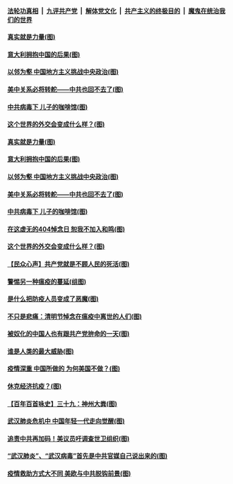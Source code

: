####  [法轮功真相](../../../../basic/blob/master/README.md?t=04051131) &nbsp;|&nbsp; [九评共产党](../../../../9ping.md/blob/master/README.md?t=04051131) &nbsp;|&nbsp; [解体党文化](../../../../jtdwh.md/blob/master/README.md?t=04051131)  &nbsp;|&nbsp; [共产主义的终极目的](../../../../gczydzjmd.md/blob/master/README.md?t=04051131) &nbsp;|&nbsp; [魔鬼在统治我们的世界](../../../../mgztzwmdsj.md/blob/master/README.md?t=04051131) 

#### [真实就是力量(图)](../pages/p4/928557.md?t=04051131) 

#### [意大利拥抱中国的后果(图)](../pages/p4/928678.md?t=04051131) 

#### [以邻为壑 中国地方主义挑战中央政治(图)](../pages/p4/928677.md?t=04051131) 

#### [美中关系必将转舵——中共也回不去了(图)](../pages/p4/928618.md?t=04051131) 

#### [中共病毒下 儿子的咖啡馆(图)](../pages/p4/928597.md?t=04051131) 

#### [这个世界的外交会变成什么样？(图)](../pages/p4/928609.md?t=04051131) 

#### [真实就是力量(图)](../pages/p4/928557.md?t=04051131) 

#### [意大利拥抱中国的后果(图)](../pages/p4/928678.md?t=04051131) 

#### [以邻为壑 中国地方主义挑战中央政治(图)](../pages/p4/928677.md?t=04051131) 

#### [美中关系必将转舵——中共也回不去了(图)](../pages/p4/928618.md?t=04051131) 

#### [中共病毒下 儿子的咖啡馆(图)](../pages/p4/928597.md?t=04051131) 

#### [在这虚无的404悼念日 恕我不加入和鸣(图)](../pages/p4/928672.md?t=04051131) 

#### [这个世界的外交会变成什么样？(图)](../pages/p4/928609.md?t=04051131) 

#### [【民众心声】共产党就是不顾人民的死活(图)](../pages/p4/928531.md?t=04051131) 

#### [警惕另一种瘟疫的蔓延(组图)](../pages/p4/928564.md?t=04051131) 

#### [是什么把防疫人员变成了恶魔(图)](../pages/p4/928575.md?t=04051131) 

#### [不只是悲痛：清明节悼念在瘟疫中离世的人们(图)](../pages/p4/928571.md?t=04051131) 

#### [被奴化的中国人也有跟共产党拚命的一天(图)](../pages/p4/928556.md?t=04051131) 

#### [谁是人类的最大威胁(图)](../pages/p4/928554.md?t=04051131) 

#### [疫情深重 中国所做的 为何美国不做？(图)](../pages/p4/928552.md?t=04051131) 

#### [休克经济抗疫？(图)](../pages/p4/928445.md?t=04051131) 

#### [【百年百首咏史】三十九：神州大粪(图)](../pages/p4/928553.md?t=04051131) 

#### [武汉肺炎危机中 中国年轻一代走向觉醒(图)](../pages/p4/928421.md?t=04051131) 

#### [追责中共再加码！美议员吁调查世卫组织(图)](../pages/p4/928423.md?t=04051131) 

#### [“武汉肺炎”、“武汉病毒”首先是中共官媒自己说出来的(图)](../pages/p4/928415.md?t=04051131) 

#### [疫情救助方式大不同 美欧与中共脱钩前景(图)](../pages/p4/928407.md?t=04051131) 

